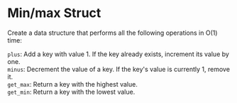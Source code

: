 # Min/max Struct

Create a data structure that performs all the following operations in O(1) time:

`plus`: Add a key with value 1. If the key already exists, increment its value by one.  
`minus`: Decrement the value of a key. If the key's value is currently 1, remove it.  
`get_max`: Return a key with the highest value.  
`get_min`: Return a key with the lowest value.
